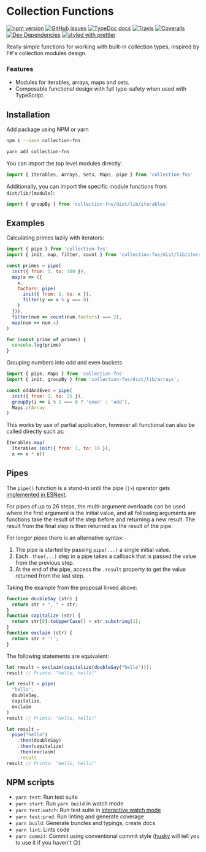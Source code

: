 # Collection Functions

[![npm version](https://badge.fury.io/js/collection-fns.svg)](https://badge.fury.io/js/collection-fns)
[![GitHub issues](https://img.shields.io/github/issues/danielrbradley/collection-fns.svg)](https://github.com/danielrbradley/collection-fns/issues)
[![TypeDoc docs](https://img.shields.io/badge/TypeDoc-docs-lightgrey.svg)](https://www.danielbradley.net/collection-fns/)
[![Travis](https://img.shields.io/travis/danielrbradley/collection-fns.svg)](https://travis-ci.org/danielrbradley/collection-fns)
[![Coveralls](https://img.shields.io/coveralls/danielrbradley/collection-fns.svg)](https://coveralls.io/github/danielrbradley/collection-fns)
[![Dev Dependencies](https://david-dm.org/danielrbradley/collection-fns/dev-status.svg)](https://david-dm.org/danielrbradley/collection-fns?type=dev) 
[![styled with prettier](https://img.shields.io/badge/styled_with-prettier-ff69b4.svg)](https://github.com/prettier/prettier)

Really simple functions for working with built-in collection types, inspired by F#'s collection modules design.

### Features

- Modules for iterables, arrays, maps and sets.
- Composable functional design with full type-safety when used with TypeScript.

## Installation

Add package using NPM or yarn
```bash
npm i --save collection-fns
```
```bash
yarn add collection-fns
```

You can import the top level modules directly:

```javascript
import { Iterables, Arrays, Sets, Maps, pipe } from 'collection-fns'
```

Additionally, you can import the specific module functions from `dist/lib/[module]`:

```javascript
import { groupBy } from 'collection-fns/dist/lib/iterables'
```

## Examples

Calculating primes lazily with iterators:
```javascript
import { pipe } from 'collection-fns'
import { init, map, filter, count } from 'collection-fns/dist/lib/iterables';

const primes = pipe(
  init({ from: 1, to: 100 }),
  map(x => ({
    x,
    factors: pipe(
      init({ from: 1, to: x }),
      filter(y => x % y === 0)
    )
  })),
  filter(num => count(num.factors) === 2),
  map(num => num.x)
)

for (const prime of primes) {
  console.log(prime)
}
```

Grouping numbers into odd and even buckets
```javascript
import { pipe, Maps } from 'collection-fns'
import { init, groupBy } from 'collection-fns/dist/lib/arrays';

const oddAndEven = pipe(
  init({ from: 1, to: 25 }),
  groupBy(i => i % 2 === 0 ? 'even' : 'odd'),
  Maps.ofArray
)
```

This works by use of partial application, however all functional can also be called directly such as:

```javascript
Iterables.map(
  Iterables.init({ from: 1, to: 10 }),
  x => x * x))
```

## Pipes

The `pipe()` function is a stand-in until the pipe (`|>`) operator gets [implemented in ESNext](https://github.com/tc39/proposal-pipeline-operator#introduction).

For pipes of up to 26 steps, the multi-argument overloads can be used where the first argument is the initial value, and all following arguments are functions take the result of the step before and returning a new result. The result from the final step is then returned as the result of the pipe.

For longer pipes there is an alternative syntax:
1. The pipe is started by passing `pipe(...)` a single initial value.
2. Each `.then(...)` step in a pipe takes a callback that is passed the value from the previous step.
3. At the end of the pipe, access the `.result` property to get the value returned from the last step.

Taking the example from the proposal linked above:

```javascript
function doubleSay (str) {
  return str + ", " + str;
}
function capitalize (str) {
  return str[0].toUpperCase() + str.substring(1);
}
function exclaim (str) {
  return str + '!';
}
```

The following statements are equivalent:
```javascript
let result = exclaim(capitalize(doubleSay("hello")));
result // Prints: "Hello, hello!"

let result = pipe(
  "hello",
  doubleSay,
  capitalize,
  exclaim
)
result // Prints: "Hello, hello!"

let result =
  pipe("hello")
    .then(doubleSay)
    .then(capitalize)
    .then(exclaim)
    .result
result // Prints: "Hello, hello!"
```

## NPM scripts

 - `yarn test`: Run test suite
 - `yarn start`: Run `yarn build` in watch mode
 - `yarn test:watch`: Run test suite in [interactive watch mode](http://facebook.github.io/jest/docs/cli.html#watch)
 - `yarn test:prod`: Run linting and generate coverage
 - `yarn build`: Generate bundles and typings, create docs
 - `yarn lint`: Lints code
 - `yarn commit`: Commit using conventional commit style ([husky](https://github.com/typicode/husky) will tell you to use it if you haven't :wink:)

